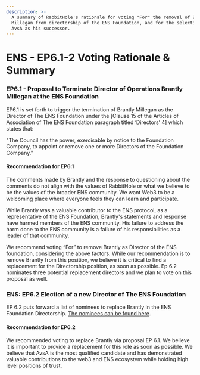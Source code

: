 ```yaml
---
description: >-
  A summary of RabbitHole's rationale for voting "For" the removal of Brantly
  Millegan from directorship of the ENS Foundation, and for the selection of
  AvsA as his successor.
---
```


# ENS - EP6.1-2 Voting Rationale & Summary

### EP6.1 - Proposal to Terminate Director of Operations Brantly Millegan at the ENS Foundation

EP6.1 is set forth to trigger the termination of Brantly Millegan as the Director of The ENS Foundation under the \[Clause 15 of the Articles of Association of The ENS Foundation paragraph titled ‘Directors’ 4] which states that:

"The Council has the power, exercisable by notice to the Foundation Company, to appoint or remove one or more Directors of the Foundation Company."

#### Recommendation for EP6.1

The comments made by Brantly and the response to questioning about the comments do not align with the values of RabbitHole or what we believe to be the values of the broader ENS community. We want Web3 to be a welcoming place where everyone feels they can learn and participate.

While Brantly was a valuable contributor to the ENS protocol, as a representative of the ENS Foundation, Brantly's statements and response have harmed members of the ENS community. His failure to address the harm done to the ENS community is a failure of his responsibilities as a leader of that community.

We recommend voting “For” to remove Brantly as Director of the ENS foundation, considering the above factors. While our recommendation is to remove Brantly from this position, we believe it is critical to find a replacement for the Directorship position, as soon as possible. Ep 6.2 nominates three potential replacement directors and we plan to vote on this proposal as well.

### ENS: EP6.2 Election of a new Director of The ENS Foundation

EP 6.2 puts forward a list of nominees to replace Brantly in the ENS Foundation Directorship. [The nominees can be found here](https://discuss.ens.domains/t/nominations-for-ens-foundation-director-to-replace-brantly-eth/10634/11).

#### Recommendation for EP6.2

We recommended voting to replace Brantly via proposal EP 6.1. We believe it is important to provide a replacement for this role as soon as possible. We believe that AvsA is the most qualified candidate and has demonstrated valuable contributions to the web3 and ENS ecosystem while holding high level positions of trust.
